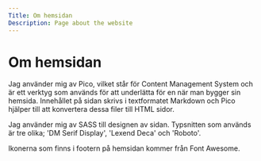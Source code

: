 ```yaml
---
Title: Om hemsidan
Description: Page about the website
---
```


Om hemsidan
==================

Jag använder mig av Pico, vilket står för Content Management System och är ett verktyg som används för att underlätta för en när man bygger sin hemsida. Innehållet på sidan skrivs i textformatet Markdown och Pico hjälper till att konvertera dessa filer till HTML sidor.

Jag använder mig av SASS till designen av sidan. Typsnitten som används är tre olika; 'DM Serif Display', 'Lexend Deca' och 'Roboto'. 

Ikonerna som finns i footern på hemsidan kommer från Font Awesome. 


